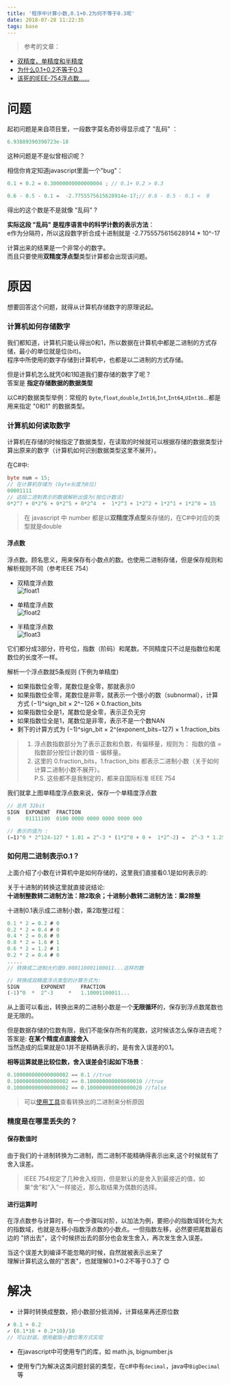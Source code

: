 ```yaml
---
title: '程序中计算小数,0.1+0.2为何不等于0.3呢'
date: 2018-07-28 11:22:35
tags: base
---
```


[float1]:http://wx2.sinaimg.cn/mw690/0060lm7Tly1ftrz7ru6puj30h603ha9v.jpg
[float2]:http://wx1.sinaimg.cn/mw690/0060lm7Tly1ftrz7ruhbsj30ge023aa4.jpg
[float3]:http://wx1.sinaimg.cn/mw690/0060lm7Tly1ftrz7rscqrj304v02swe9.jpg

> 参考的文章：  
- [双精度，单精度和半精度](https://blog.csdn.net/sinat_24143931/article/details/78557852)  
- [为什么0.1+0.2不等于0.3](https://segmentfault.com/a/1190000012175422)
- [该死的IEEE-754浮点数......](https://segmentfault.com/a/1190000009084877)

# 问题

起初问题是来自项目里，一段数字莫名奇妙得显示成了 "乱码" ：  
```js
6.93889390390723e-18
```

这种问题是不是似曾相识呢？

相信你肯定知道javascript里面一个"bug"：
```js
0.1 + 0.2 = 0.30000000000000004 ; // 0.1+ 0.2 > 0.3 

0.6 - 0.5 - 0.1 =  -2.7755575615628914e-17;// 0.6 - 0.5 - 0.1 <  0
```
得出的这个数是不是就像 "乱码" ?

**实际这段 "乱码" 是程序语言中的科学计数的表示方法**：   
e作为分隔符，所以这段数字折合成十进制就是 -2.7755575615628914 * 10^-17

计算出来的结果是一个非常小的数字。  
而且只要使用**双精度浮点型**类型计算都会出现该问题。

# 原因
想要回答这个问题，就得从计算机存储数字的原理说起。 

### 计算机如何存储数字

我们都知道，计算机只能认得出0和1，所以数据在计算机中都是二进制的方式存储，最小的单位就是位(bit)。  
程序中所使用的数字存储到计算机中，也都是以二进制的方式存储。

但是计算机怎么就凭0和1知道我们要存储的数字了呢？  
答案是 **指定存储数据的数据类型**

以C#的数据类型举例：常规的 `Byte`,`float`,`double`,`Int16`,`Int`,`Int64`,`UInt16`...都是用来指定 "0和1" 的数据类型。  


### 计算机如何读取数字

计算机在存储的时候指定了数据类型，在读取的时候就可以根据存储的数据类型计算出原来的数字（计算机如何识别数据类型这里不展开）。

在C#中:
```csharp
byte num = 15;
// 在计算机存储为 (byte长度为8位)
00001111
// 这段二进制表示的数据解析出值为(按位计数法)
0*2^7 + 0*2^6 + 0*2^5 + 0*2^4  +  1*2^3 + 1*2^2 + 1*2^1 + 1*2^0 = 15
```
> 在 javascript 中 number 都是以**双精度浮点型**来存储的，在C#中对应的类型就是double

#### 浮点数
浮点数。顾名思义，用来保存有小数点的数。也使用二进制存储，但是保存规则和解析规则不同（参考IEEE 754）

- 双精度浮点数    
![float1]

- 单精度浮点数  
![float2]

- 半精度浮点数  
![float3]

它们都分成3部分，符号位，指数（阶码）和尾数。不同精度只不过是指数位和尾数位的长度不一样。

解析一个浮点数就5条规则 (下例为单精度)

- 如果指数位全零，尾数位是全零，那就表示0
- 如果指数位全零，尾数位是非零，就表示一个很小的数（subnormal），计算方式 (−1)^sign_bit × 2^−126 × 0.fraction_bits
- 如果指数位全是1，尾数位是全零，表示正负无穷
- 如果指数位全是1，尾数位是非零，表示不是一个数NAN
- 剩下的计算方式为 (−1)^sign_bit × 2^(exponent_bits−127) × 1.fraction_bits

> 1. 浮点数指数部分为了表示正数和负数，有偏移量，规则为： 指数的值 = 指数部分按位计数的值 - 偏移量。
> 2. 这里的 0.fraction_bits，1.fraction_bits 都表示二进制小数（关于如何计算二进制小数不展开）。  
> P.S. 这些都不是我制定的，都来自国际标准 IEEE 754

我们就拿上图单精度浮点数来说，保存一个单精度浮点数
```js
// 总共 32bit
SIGN  EXPONENT  FRACTION
0     01111100  0100 0000 0000 0000 0000 000

// 表示的值为 :
(−1)^0 * 2^124-127 * 1.01 = 2^-3 * (1*2^0 + 0 +  1*2^-2) =  2^-3 * 1.25 = 0.15625
```

### 如何用二进制表示0.1？
上面介绍了小数在计算机中是如何存储的，这里我们直接看0.1是如何表示的:

关于十进制的转换这里就直接说结论:  
**十进制整数转二进制方法：除2取余；十进制小数转二进制方法：乘2除整**

十进制0.1表示成二进制小数，乘2取整过程：
```js
0.1 * 2 = 0.2 # 0
0.2 * 2 = 0.4 # 0
0.4 * 2 = 0.8 # 0
0.8 * 2 = 1.6 # 1
0.6 * 2 = 1.2 # 1
0.2 * 2 = 0.4 # 0
.....
// 转换成二进制大约是0.000110001100011...这样的数

// 转换成双精度浮点类型的计算方式为:
SIGN       EXPONENT     FRACTION
(-1)^0  *  2^-3     *   1.10001100011...

```
从上面可以看出，转换出来的二进制小数是一个**无限循环**的，保存到浮点数尾数也是无限的。

但是数据存储的位数有限，我们不能保存所有的尾数，这时候该怎么保存进去呢？  
答案是: **在某个精度点直接舍入**   
当然造成的后果就是0.1并不是精确表示的，是有舍入误差的0.1。  

**相等运算就是比较位数，舍入误差会引起如下场景**：    
```js
0.100000000000000002 == 0.1 //true
0.100000000000000002 == 0.100000000000000010 //true
0.100000000000000002 == 0.100000000000000020 //false
```

>可以[使用工具](http://babbage.cs.qc.cuny.edu/IEEE-754.old/Decimal.html)查看转换出的二进制来分析原因

### 精度是在哪里丢失的？

#### 保存数值时
由于我们的十进制转换为二进制，而二进制不能精确得表示出来,这个时候就有了舍入误差。

> IEEE 754规定了几种舍入规则，但是默认的是舍入到最接近的值，如果“舍”和“入”一样接近，那么取结果为偶数的选择。

#### 进行运算时
在浮点数参与计算时，有一个步骤叫对阶，以加法为例，要把小的指数域转化为大的指数域，也就是左移小指数浮点数的小数点。一但指数左移，必然要把尾数最右边的 "挤出去"，这个时候挤出去的部分也会发生舍入，再次发生舍入误差。

当这个误差大到编译不能忽略的时候，自然就被表示出来了  
理解计算机这么做的"苦衷"，也就理解0.1+0.2不等于0.3了 😊

# 解决
- 计算时转换成整数，把小数部分抵消掉，计算结果再还原位数
```js
✗ 0.1 + 0.2 
✓ (0.1*10 + 0.2*10)/10 
// 可以封装，使用截取小数位等方式实现
```

- 在javascript中可使用专门的库，如 math.js, bignumber.js

- 使用专门为解决这类问题封装的类型，在c#中有`decimal`，java中`BigDecimal`等



